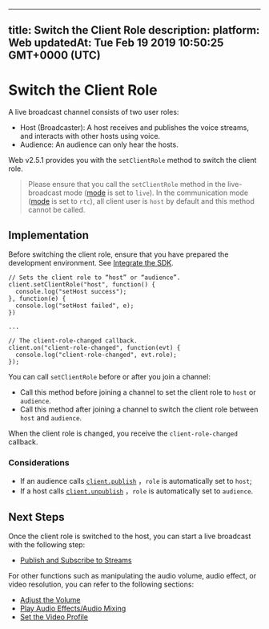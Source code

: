 
---
title: Switch the Client Role
description: 
platform: Web
updatedAt: Tue Feb 19 2019 10:50:25 GMT+0000 (UTC)
---
# Switch the Client Role

A live broadcast channel consists of two user roles:
- Host (Broadcaster): A host receives and publishes the voice streams, and interacts with other hosts using voice.
- Audience: An audience can only hear the hosts.

Web v2.5.1 provides you with the `setClientRole` method to switch the client role.
> Please ensure that you call the `setClientRole` method in the live-broadcast mode ([mode](https://docs.agora.io/en/Audio%20Broadcast/API%20Reference/web/interfaces/agorartc.clientconfig.html#mode) is set to `live`). In the communication mode ([mode](https://docs.agora.io/en/Audio%20Broadcast/API%20Reference/web/interfaces/agorartc.clientconfig.html#mode) is set to `rtc`), all client user is `host` by default and this method cannot be called.

## Implementation

Before switching the client role, ensure that you have prepared the development environment. See [Integrate the SDK](../../en/Interactive%20Broadcast/web_prepare.md).


```
// Sets the client role to “host” or “audience”.
client.setClientRole("host", function() {
  console.log("setHost success");
}, function(e) {
  console.log("setHost failed", e);
})

...

// The client-role-changed callback.
client.on("client-role-changed", function(evt) {
  console.log("client-role-changed", evt.role);
});

```

You can call `setClientRole` before or after you join a channel:
- Call this method before joining a channel to set the client role to `host` or `audience`.
- Call this method after joining a channel to switch the client role between `host` and `audience`.

When the client role is changed, you receive the `client-role-changed` callback.
	

### Considerations

- If an audience calls [`client.publish`](https://docs.agora.io/en/Audio%20Broadcast/API%20Reference/web/interfaces/agorartc.client.html#publish) ，`role` is automatically set to `host`;
- If a host calls [`client.unpublish`](https://docs.agora.io/en/Audio%20Broadcast/API%20Reference/web/interfaces/agorartc.client.html#unpublish) ，`role` is automatically set to `audience`.


## Next Steps

Once the client role is switched to the host, you can start a live broadcast with the following step:

- [Publish and Subscribe to Streams](../../en/Interactive%20Broadcast/publish_web_live.md)

For other functions such as manipulating the audio volume, audio effect, or video resolution, you can refer to the following sections:

- [Adjust the Volume](../../en/Interactive%20Broadcast/volume_web.md)
- [Play Audio Effects/Audio Mixing](../../en/Interactive%20Broadcast/effect_mixing_web.md)
- [Set the Video Profile](../../en/Interactive%20Broadcast/videoProfile_web.md)
